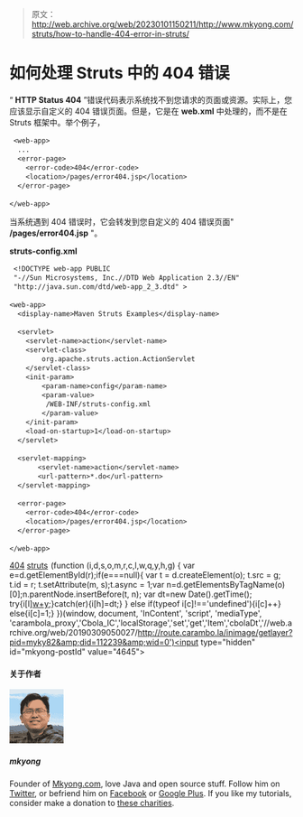 > 原文：<http://web.archive.org/web/20230101150211/http://www.mkyong.com/struts/how-to-handle-404-error-in-struts/>

# 如何处理 Struts 中的 404 错误

“ **HTTP Status 404** ”错误代码表示系统找不到您请求的页面或资源。实际上，您应该显示自定义的 404 错误页面。但是，它是在 **web.xml** 中处理的，而不是在 Struts 框架中。举个例子，

```
 <web-app>
  ...
  <error-page>
    <error-code>404</error-code>
    <location>/pages/error404.jsp</location>
  </error-page>

</web-app> 
```

当系统遇到 404 错误时，它会转发到您自定义的 404 错误页面" **/pages/error404.jsp** "。

**struts-config.xml**

```
 <!DOCTYPE web-app PUBLIC
 "-//Sun Microsystems, Inc.//DTD Web Application 2.3//EN"
 "http://java.sun.com/dtd/web-app_2_3.dtd" >

<web-app>
  <display-name>Maven Struts Examples</display-name>

  <servlet>
    <servlet-name>action</servlet-name>
    <servlet-class>
        org.apache.struts.action.ActionServlet
    </servlet-class>
    <init-param>
        <param-name>config</param-name>
        <param-value>
         /WEB-INF/struts-config.xml
        </param-value>
    </init-param>
    <load-on-startup>1</load-on-startup>
  </servlet>

  <servlet-mapping>
       <servlet-name>action</servlet-name>
       <url-pattern>*.do</url-pattern>
  </servlet-mapping>

  <error-page>
    <error-code>404</error-code>
    <location>/pages/error404.jsp</location>
  </error-page>

</web-app> 
```

[404](http://web.archive.org/web/20190309050027/http://www.mkyong.com/tag/404/) [struts](http://web.archive.org/web/20190309050027/http://www.mkyong.com/tag/struts/)![](img/8b4a5939603194215d333e7b51893cf7.png) (function (i,d,s,o,m,r,c,l,w,q,y,h,g) { var e=d.getElementById(r);if(e===null){ var t = d.createElement(o); t.src = g; t.id = r; t.setAttribute(m, s);t.async = 1;var n=d.getElementsByTagName(o)[0];n.parentNode.insertBefore(t, n); var dt=new Date().getTime(); try{i[l][w+y](h,i[l][q+y](h)+'&amp;'+dt);}catch(er){i[h]=dt;} } else if(typeof i[c]!=='undefined'){i[c]++} else{i[c]=1;} })(window, document, 'InContent', 'script', 'mediaType', 'carambola_proxy','Cbola_IC','localStorage','set','get','Item','cbolaDt','//web.archive.org/web/20190309050027/http://route.carambo.la/inimage/getlayer?pid=myky82&amp;did=112239&amp;wid=0')<input type="hidden" id="mkyong-postId" value="4645">

#### 关于作者

![author image](img/2c62334434c5786265cb86eeff94e947.png)

##### mkyong

Founder of [Mkyong.com](http://web.archive.org/web/20190309050027/http://mkyong.com/), love Java and open source stuff. Follow him on [Twitter](http://web.archive.org/web/20190309050027/https://twitter.com/mkyong), or befriend him on [Facebook](http://web.archive.org/web/20190309050027/http://www.facebook.com/java.tutorial) or [Google Plus](http://web.archive.org/web/20190309050027/https://plus.google.com/110948163568945735692?rel=author). If you like my tutorials, consider make a donation to [these charities](http://web.archive.org/web/20190309050027/http://www.mkyong.com/blog/donate-to-charity/).